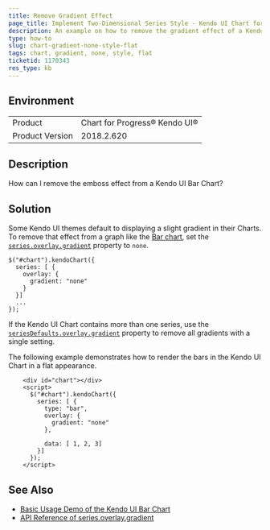 ```yaml
---
title: Remove Gradient Effect
page_title: Implement Two-Dimensional Series Style - Kendo UI Chart for jQuery
description: An example on how to remove the gradient effect of a Kendo UI Chart series for a two-dimensional style.
type: how-to
slug: chart-gradient-none-style-flat
tags: chart, gradient, none, style, flat
ticketid: 1170343
res_type: kb
---
```


## Environment

<table>
 <tr>
  <td>Product</td>
  <td>Chart for Progress® Kendo UI®</td>
 </tr>
 <tr>
  <td>Product Version</td>
  <td>2018.2.620</td>
 </tr>
</table>

## Description

How can I remove the emboss effect from a Kendo UI Bar Chart?

## Solution

Some Kendo UI themes default to displaying a slight gradient in their Charts. To remove that effect from a graph like the [Bar chart](https://demos.telerik.com/kendo-ui/bar-charts/index), set the [`series.overlay.gradient`](https://docs.telerik.com/kendo-ui/api/javascript/dataviz/ui/chart/configuration/series.overlay#series.overlay.gradient) property to `none`.

```
$("#chart").kendoChart({
  series: [ {
    overlay: {
      gradient: "none"
    }
  }]
  ...
});
```

If the Kendo UI Chart contains more than one series, use the [`seriesDefaults.overlay.gradient`](https://docs.telerik.com/kendo-ui/api/javascript/dataviz/ui/chart/configuration/seriesdefaults.overlay#seriesDefaults.overlay.gradient) property to remove all gradients with a single setting.

The following example demonstrates how to render the bars in the Kendo UI Chart in a flat appearance.

```dojo
    <div id="chart"></div>
    <script>
      $("#chart").kendoChart({
        series: [ {
          type: "bar",
          overlay: {
            gradient: "none"
          },

          data: [ 1, 2, 3]
        }]
      });
    </script>
```

## See Also

* [Basic Usage Demo of the Kendo UI Bar Chart](https://demos.telerik.com/kendo-ui/bar-charts/index)
* [API Reference of series.overlay.gradient](https://docs.telerik.com/kendo-ui/api/javascript/dataviz/ui/chart/configuration/series.overlay#series.overlay.gradient)
